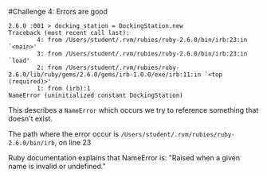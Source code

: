 #Challenge 4: Errors are good

```
2.6.0 :001 > docking_station = DockingStation.new
Traceback (most recent call last):
        4: from /Users/student/.rvm/rubies/ruby-2.6.0/bin/irb:23:in `<main>'
        3: from /Users/student/.rvm/rubies/ruby-2.6.0/bin/irb:23:in `load'
        2: from /Users/student/.rvm/rubies/ruby-2.6.0/lib/ruby/gems/2.6.0/gems/irb-1.0.0/exe/irb:11:in `<top (required)>'
        1: from (irb):1
NameError (uninitialized constant DockingStation)
```

This describes a `NameError` which occurs we try to reference something that doesn't exist.

The path where the error occur is `/Users/student/.rvm/rubies/ruby-2.6.0/bin/irb`, on line 23

Ruby documentation explains that NameError is: "Raised when a given name is invalid or undefined."
